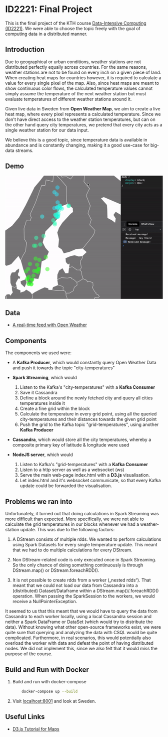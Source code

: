 # ID2221: Final Project

This is the final project of the KTH course [Data-Intensive Computing (ID2221)](https://www.kth.se/student/kurser/kurs/ID2221?l=en). We were able to choose the topic freely with the goal of computing data in a distributed manner.

## Introduction

Due to geographical or urban conditions, weather stations are not distributed perfectly equally across countries. For the same reasons, weather stations are not to be found on every inch on a given piece of land. When creating heat maps for countries however, it is required to calculate a value for every single pixel of the map. Also, since heat maps are meant to show continuous color flows, the calculated temperature values cannot simply assume the temperature of the next weather station but must evaluate temperatures of different weather stations around it.

Given live data in Sweden from **Open Weather Map**, we aim to create a live heat map, where every pixel represents a calculated temperature. Since we don't have direct access to the weather station temperatures, but can on the other hand query city temperatures, we pretend that every city acts as a single weather station for our data input.

We believe this is a good topic, since temperature data is available in abundance and is constantly changing, making it a good use-case for big-data streams.

## Demo

![Demo video](./docs/demo-video.gif)

## Data

- [A real-time feed with Open Weather](https://openweathermap.org/api/one-call-api?gclid=CjwKCAjw8MD7BRArEiwAGZsrBZAziHCpMkeqY-7OeABUvfzM1O7ptpy66WoekfnVP_6Cin58VQWMWRoC63IQAvD_BwE)

## Components

The components we used were:

- A **Kafka Producer**, which would constantly query Open Weather Data and push it towards the topic "city-temperatures"

- **Spark Streaming**, which would

    1. Listen to the Kafka's "city-temperatures" with a **Kafka Consumer**
    2. Save it Cassandra
    3. Define a block around the newly fetched city and query all cities temperatures inside it
    4. Create a fine grid within the block
    5. Calculate the temperature in every grid point, using all the queried city-temperatures and their distances towards the given grid point
    6. Push the grid to the Kafka topic "grid-temperatures", using another **Kafka Producer**

- **Cassandra**, which would store all the city temperatures, whereby a composite primary key of latitude & longitude were used

- **NodeJS server**, which would

    1. Listen to Kafka's "grid-temperatures" with a **Kafka Consumer**
    2. Listen to a http server as well as a websocket (ws)
    3. Serve the main web-page index.html with a **D3.js** visualisation.
    4. Let index.html and it's websocket communicate, so that every Kafka update could be forwarded the visualisation.

## Problems we ran into

Unfortunately, it turned out that doing calculations in Spark Streaming was more difficult than expected. More specifically, we were not able to calculate the grid temperatures in our blocks whenever we had a weather-station update. This was due to the following factors:

1. A DStream consists of multiple rdds. We wanted to perform calculations using Spark Datasets for every single temperature update. This meant that we had to do multiple calculations for every DStream.

2. Non DStream-related code is only executed once in Spark Streaming. So the only chance of doing something continuously is through DStream.map() or DStream.foreachRDD().

3. It is not possible to create rdds from a worker („nested rdds“). That meant that we could not load our data from Cassandra into a (distributed) Dataset/Dataframe within a DStream.map()/.foreachRDD() operation. When passing the SparkSession to the workers, we would receive a NullPointerException.

It seemed to us that this meant that we would have to query the data from Cassandra to each worker locally, using a local Cassandra session and neither a Spark DataFrame or DataSet (which would try to distribute the data). Without knowing what other open-source frameworks exist, we were quite sure that querying and analyzing the data with CSQL would be quite complicated. Furthermore, in real scenarios, this would potentially also overload the worker with data and defeat the point of having distributed nodes. We did not implement this, since we also felt that it would miss the purpose of the course.

## Build and Run with Docker

1. Build and run with docker-compose

    ```bash
        docker-compose up --build
    ```

2. Visit [localhost:8001](http://localhost:8001) and look at Sweden.

## Useful Links

- [D3.js Tutorial for Maps](https://lenses.io/blog/2019/11/visualize-spatial-data-from-apache-kafka-with-d3/)
